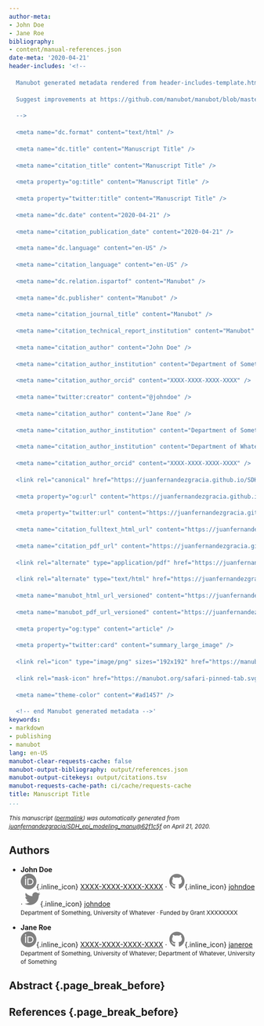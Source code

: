 ```yaml
---
author-meta:
- John Doe
- Jane Roe
bibliography:
- content/manual-references.json
date-meta: '2020-04-21'
header-includes: '<!--

  Manubot generated metadata rendered from header-includes-template.html.

  Suggest improvements at https://github.com/manubot/manubot/blob/master/manubot/process/header-includes-template.html

  -->

  <meta name="dc.format" content="text/html" />

  <meta name="dc.title" content="Manuscript Title" />

  <meta name="citation_title" content="Manuscript Title" />

  <meta property="og:title" content="Manuscript Title" />

  <meta property="twitter:title" content="Manuscript Title" />

  <meta name="dc.date" content="2020-04-21" />

  <meta name="citation_publication_date" content="2020-04-21" />

  <meta name="dc.language" content="en-US" />

  <meta name="citation_language" content="en-US" />

  <meta name="dc.relation.ispartof" content="Manubot" />

  <meta name="dc.publisher" content="Manubot" />

  <meta name="citation_journal_title" content="Manubot" />

  <meta name="citation_technical_report_institution" content="Manubot" />

  <meta name="citation_author" content="John Doe" />

  <meta name="citation_author_institution" content="Department of Something, University of Whatever" />

  <meta name="citation_author_orcid" content="XXXX-XXXX-XXXX-XXXX" />

  <meta name="twitter:creator" content="@johndoe" />

  <meta name="citation_author" content="Jane Roe" />

  <meta name="citation_author_institution" content="Department of Something, University of Whatever" />

  <meta name="citation_author_institution" content="Department of Whatever, University of Something" />

  <meta name="citation_author_orcid" content="XXXX-XXXX-XXXX-XXXX" />

  <link rel="canonical" href="https://juanfernandezgracia.github.io/SDH_epi_modeling_manu/" />

  <meta property="og:url" content="https://juanfernandezgracia.github.io/SDH_epi_modeling_manu/" />

  <meta property="twitter:url" content="https://juanfernandezgracia.github.io/SDH_epi_modeling_manu/" />

  <meta name="citation_fulltext_html_url" content="https://juanfernandezgracia.github.io/SDH_epi_modeling_manu/" />

  <meta name="citation_pdf_url" content="https://juanfernandezgracia.github.io/SDH_epi_modeling_manu/manuscript.pdf" />

  <link rel="alternate" type="application/pdf" href="https://juanfernandezgracia.github.io/SDH_epi_modeling_manu/manuscript.pdf" />

  <link rel="alternate" type="text/html" href="https://juanfernandezgracia.github.io/SDH_epi_modeling_manu/v/62f1c5f2a361d616ffb6da22e3d877a5cb22657b/" />

  <meta name="manubot_html_url_versioned" content="https://juanfernandezgracia.github.io/SDH_epi_modeling_manu/v/62f1c5f2a361d616ffb6da22e3d877a5cb22657b/" />

  <meta name="manubot_pdf_url_versioned" content="https://juanfernandezgracia.github.io/SDH_epi_modeling_manu/v/62f1c5f2a361d616ffb6da22e3d877a5cb22657b/manuscript.pdf" />

  <meta property="og:type" content="article" />

  <meta property="twitter:card" content="summary_large_image" />

  <link rel="icon" type="image/png" sizes="192x192" href="https://manubot.org/favicon-192x192.png" />

  <link rel="mask-icon" href="https://manubot.org/safari-pinned-tab.svg" color="#ad1457" />

  <meta name="theme-color" content="#ad1457" />

  <!-- end Manubot generated metadata -->'
keywords:
- markdown
- publishing
- manubot
lang: en-US
manubot-clear-requests-cache: false
manubot-output-bibliography: output/references.json
manubot-output-citekeys: output/citations.tsv
manubot-requests-cache-path: ci/cache/requests-cache
title: Manuscript Title
...
```







<small><em>
This manuscript
([permalink](https://juanfernandezgracia.github.io/SDH_epi_modeling_manu/v/62f1c5f2a361d616ffb6da22e3d877a5cb22657b/))
was automatically generated
from [juanfernandezgracia/SDH_epi_modeling_manu@62f1c5f](https://github.com/juanfernandezgracia/SDH_epi_modeling_manu/tree/62f1c5f2a361d616ffb6da22e3d877a5cb22657b)
on April 21, 2020.
</em></small>

## Authors



+ **John Doe**<br>
    ![ORCID icon](images/orcid.svg){.inline_icon}
    [XXXX-XXXX-XXXX-XXXX](https://orcid.org/XXXX-XXXX-XXXX-XXXX)
    · ![GitHub icon](images/github.svg){.inline_icon}
    [johndoe](https://github.com/johndoe)
    · ![Twitter icon](images/twitter.svg){.inline_icon}
    [johndoe](https://twitter.com/johndoe)<br>
  <small>
     Department of Something, University of Whatever
     · Funded by Grant XXXXXXXX
  </small>

+ **Jane Roe**<br>
    ![ORCID icon](images/orcid.svg){.inline_icon}
    [XXXX-XXXX-XXXX-XXXX](https://orcid.org/XXXX-XXXX-XXXX-XXXX)
    · ![GitHub icon](images/github.svg){.inline_icon}
    [janeroe](https://github.com/janeroe)<br>
  <small>
     Department of Something, University of Whatever; Department of Whatever, University of Something
  </small>



## Abstract {.page_break_before}




## References {.page_break_before}

<!-- Explicitly insert bibliography here -->
<div id="refs"></div>
